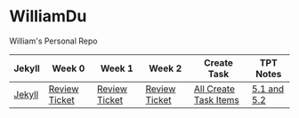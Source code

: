 # WilliamDu
William's Personal Repo


Jekyll | Week 0 | Week 1 | Week 2 | Create Task | TPT Notes | 
--- | --- | --- | --- |--- |--- |
[Jekyll](https://williamdu22.github.io/WilliamDuRepository/) | [Review Ticket](https://github.com/WilliamDu22/WilliamDuRepository/issues/1) | [Review Ticket](https://github.com/WilliamDu22/WilliamDuRepository/issues/2) | [Review Ticket](https://github.com/WilliamDu22/WilliamDuRepository/issues/4) | [All Create Task Items](https://github.com/NoahJ214/Team-Aaiaa-Project-Tri-2/wiki/William-Du-Evaluation-of-Create-Task-Project) | [5.1 and 5.2](https://github.com/WilliamDu22/WilliamDuRepository/wiki/5.1-5.2-Notes) |   |   |   |   |   | [5.3 and 5.4](https://github.com/WilliamDu22/WilliamDuRepository/wiki/5.1-5.2-Notes) |
